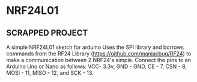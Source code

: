# NRF24L01
SCRAPPED PROJECT 
----------------------------------------------------------------------------------------------------------
A simple NRF24L01 sketch for arduino
Uses the SPI library and borrows commands from the RF24 Library (https://github.com/maniacbug/RF24) to make a communication between 2 NRF24's simple.
Connect the pins to an Arduino Uno or Nano as follows: VCC- 3.3v, GND - GND, CE - 7, CSN - 8, MOSI - 11, MISO - 12, and SCK - 13.

